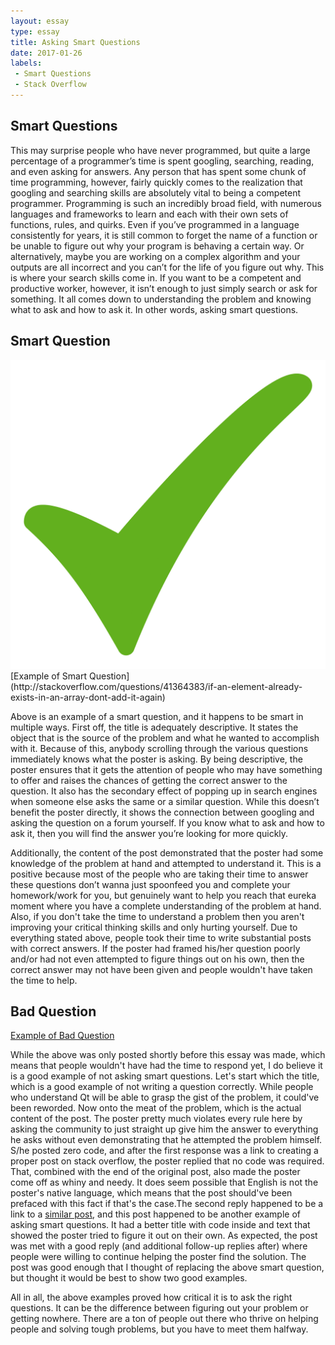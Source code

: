 ```yaml
---
layout: essay
type: essay
title: Asking Smart Questions
date: 2017-01-26
labels:
 - Smart Questions
 - Stack Overflow
---
```


## Smart Questions

This may surprise people who have never programmed, but quite a large percentage of a programmer’s time is spent googling, searching, reading, and even asking for answers. Any person that has spent some chunk of time programming, however, fairly quickly comes to the realization that googling and searching skills are absolutely vital to being a competent programmer. Programming is such an incredibly broad field, with numerous languages and frameworks to learn and each with their own sets of functions, rules, and quirks. Even if you’ve programmed in a language consistently for years, it is still common to forget the name of a function or be unable to figure out why your program is behaving a certain way. Or alternatively, maybe you are working on a complex algorithm and your outputs are all incorrect and you can’t for the life of you figure out why. This is where your search skills come in. If you want to be a competent and productive worker, however, it isn’t enough to just simply search or ask for something. It all comes down to understanding the problem and knowing what to ask and how to ask it. In other words, asking smart questions.

## Smart Question

<img class="ui small right spaced image" src="../images/check-mark.png">
[Example of Smart Question](http://stackoverflow.com/questions/41364383/if-an-element-already-exists-in-an-array-dont-add-it-again)

Above is an example of a smart question, and it happens to be smart in multiple ways. First off, the title is adequately descriptive. It states the object that is the source of the problem and what he wanted to accomplish with it. Because of this, anybody scrolling through the various questions immediately knows what the poster is asking. By being descriptive, the poster ensures that it gets the attention of people who may have something to offer and raises the chances of getting the correct answer to the question. It also has the secondary effect of popping up in search engines when someone else asks the same or a similar question. While this doesn’t benefit the poster directly, it shows the connection between googling and asking the question on a forum yourself. If you know what to ask and how to ask it, then you will find the answer you’re looking for more quickly.

Additionally, the content of the post demonstrated that the poster had some knowledge of the problem at hand and attempted to understand it. This is a positive because most of the people who are taking their time to answer these questions don’t wanna just spoonfeed you and complete your homework/work for you, but genuinely want to help you reach that eureka moment where you have a complete understanding of the problem at hand. Also, if you don't take the time to understand a problem then you aren't improving your critical thinking skills and only hurting yourself. Due to everything stated above, people took their time to write substantial posts with correct answers. If the poster had framed his/her question poorly and/or had not even attempted to figure things out on his own, then the correct answer may not have been given and people wouldn't have taken the time to help.

## Bad Question

[Example of Bad Question](http://stackoverflow.com/questions/41889491/bind-qt-quick-qml-to-c)

While the above was only posted shortly before this essay was made, which means that people wouldn't have had the time to respond yet, I do believe it is a good example of not asking smart questions. Let's start which the title, which is a good example of not writing a question correctly. While people who understand Qt will be able to grasp the gist of the problem, it could've been reworded. Now onto the meat of the problem, which is the actual content of the post. The poster pretty much violates every rule here by asking the community to just straight up give him the answer to everything he asks without even demonstrating that he attempted the problem himself. S/he posted zero code, and after the first response was a link to creating a proper post on stack overflow, the poster replied that no code was required. That, combined with the end of the original post, also made the poster come off as whiny and needy. It does seem possible that English is not the poster's native language, which means that the post should've been prefaced with this fact if that's the case.The second reply happened to be a link to a [similar post](http://stackoverflow.com/questions/9500280/access-c-function-from-qml), and this post happened to be another example of asking smart questions. It had a better title with code inside and text that showed the poster tried to figure it out on their own. As expected, the post was met with a good reply (and additional follow-up replies after) where people were willing to continue helping the poster find the solution. The post was good enough that I thought of replacing the above smart question, but thought it would be best to show two good examples.

All in all, the above examples proved how critical it is to ask the right questions. It can be the difference between figuring out your problem or getting nowhere. There are a ton of people out there who thrive on helping people and solving tough problems, but you have to meet them halfway.
